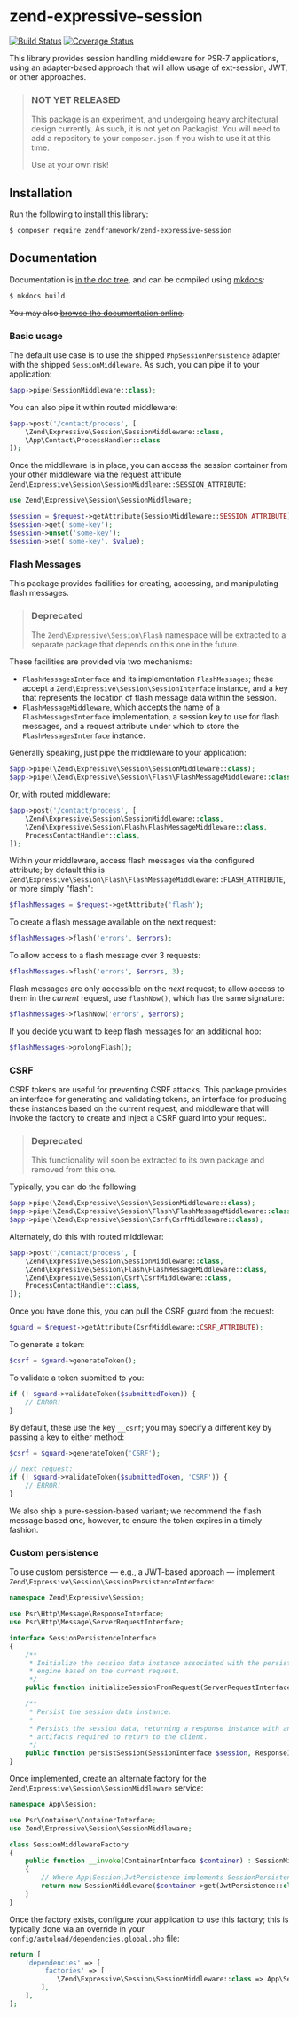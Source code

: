 # zend-expressive-session

[![Build Status](https://secure.travis-ci.org/zendframework/zend-expressive-session.svg?branch=master)](https://secure.travis-ci.org/zendframework/zend-expressive-session)
[![Coverage Status](https://coveralls.io/repos/github/zendframework/zend-expressive-session/badge.svg?branch=master)](https://coveralls.io/github/zendframework/zend-expressive-session?branch=master)

This library provides session handling middleware for PSR-7 applications, using
an adapter-based approach that will allow usage of ext-session, JWT, or other
approaches.

> ### NOT YET RELEASED
>
> This package is an experiment, and undergoing heavy architectural design
> currently. As such, it is not yet on Packagist. You will need to add a
> repository to your `composer.json` if you wish to use it at this time.
>
> Use at your own risk!

## Installation

Run the following to install this library:

```bash
$ composer require zendframework/zend-expressive-session
```

## Documentation

Documentation is [in the doc tree](docs/book/), and can be compiled using [mkdocs](http://www.mkdocs.org):

```bash
$ mkdocs build
```

~~You may also [browse the documentation online](https://docs.zendframework.com/zend-expressive-session/).~~

### Basic usage

The default use case is to use the shipped `PhpSessionPersistence` adapter with
the shipped `SessionMiddleware`. As such, you can pipe it to your application:

```php
$app->pipe(SessionMiddleware::class);
```

You can also pipe it within routed middleware:

```php
$app->post('/contact/process', [
    \Zend\Expressive\Session\SessionMiddleware::class,
    \App\Contact\ProcessHandler::class
]);
```

Once the middleware is in place, you can access the session container from your
other middleware via the request attribute
`Zend\Expressive\Session\SessionMiddleare::SESSION_ATTRIBUTE`:

```php
use Zend\Expressive\Session\SessionMiddleware;

$session = $request->getAttribute(SessionMiddleware::SESSION_ATTRIBUTE);
$session->get('some-key');
$session->unset('some-key');
$session->set('some-key', $value);
```

### Flash Messages

This package provides facilities for creating, accessing, and manipulating flash
messages.

> ### Deprecated
>
> The `Zend\Expressive\Session\Flash` namespace will be extracted to a
> separate package that depends on this one in the future.

These facilities are provided via two mechanisms:

- `FlashMessagesInterface` and its implementation `FlashMessages`; these accept
  a `Zend\Expressive\Session\SessionInterface` instance, and a key that
  represents the location of flash message data within the session.
- `FlashMessageMiddleware`, which accepts the name of a `FlashMessagesInterface`
  implementation, a session key to use for flash messages, and a request
  attribute under which to store the `FlashMessagesInterface` instance.

Generally speaking, just pipe the middleware to your application:

```php
$app->pipe(\Zend\Expressive\Session\SessionMiddleware::class);
$app->pipe(\Zend\Expressive\Session\Flash\FlashMessageMiddleware::class);
```

Or, with routed middleware:

```php
$app->post('/contact/process', [
    \Zend\Expressive\Session\SessionMiddleware::class,
    \Zend\Expressive\Session\Flash\FlashMessageMiddleware::class,
    ProcessContactHandler::class,
]);
```

Within your middleware, access flash messages via the configured attribute; by
default this is
`Zend\Expressive\Session\Flash\FlashMessageMiddleware::FLASH_ATTRIBUTE`, or more
simply "flash":

```php
$flashMessages = $request->getAttribute('flash');
```

To create a flash message available on the next request:

```php
$flashMessages->flash('errors', $errors);
```

To allow access to a flash message over 3 requests:

```php
$flashMessages->flash('errors', $errors, 3);
```

Flash messages are only accessible on the _next_ request; to allow access to
them in the _current_ request, use `flashNow()`, which has the same signature:

```php
$flashMessages->flashNow('errors', $errors);
```

If you decide you want to keep flash messages for an additional hop:

```php
$flashMessages->prolongFlash();
```

### CSRF

CSRF tokens are useful for preventing CSRF attacks. This package provides an
interface for generating and validating tokens, an interface for producing these
instances based on the current request, and middleware that will invoke the
factory to create and inject a CSRF guard into your request.

> ### Deprecated
>
> This functionality will soon be extracted to its own package and removed from
> this one.

Typically, you can do the following:

```php
$app->pipe(\Zend\Expressive\Session\SessionMiddleware::class);
$app->pipe(\Zend\Expressive\Session\Flash\FlashMessageMiddleware::class);
$app->pipe(\Zend\Expressive\Session\Csrf\CsrfMiddleware::class);
```

Alternately, do this with routed middlewar:

```php
$app->post('/contact/process', [
    \Zend\Expressive\Session\SessionMiddleware::class,
    \Zend\Expressive\Session\Flash\FlashMessageMiddleware::class,
    \Zend\Expressive\Session\Csrf\CsrfMiddleware::class,
    ProcessContactHandler::class,
]);
```

Once you have done this, you can pull the CSRF guard from the request:

```php
$guard = $request->getAttribute(CsrfMiddleware::CSRF_ATTRIBUTE);
```

To generate a token:

```php
$csrf = $guard->generateToken();
```

To validate a token submitted to you:

```php
if (! $guard->validateToken($submittedToken)) {
    // ERROR!
}
```

By default, these use the key `__csrf`; you may specify a different key by
passing a key to either method:

```php
$csrf = $guard->generateToken('CSRF');

// next request:
if (! $guard->validateToken($submittedToken, 'CSRF')) {
    // ERROR!
}
```

We also ship a pure-session-based variant; we recommend the flash message based
one, however, to ensure the token expires in a timely fashion.

### Custom persistence

To use custom persistence — e.g., a JWT-based approach — implement
`Zend\Expressive\Session\SessionPersistenceInterface`:

```php
namespace Zend\Expressive\Session;

use Psr\Http\Message\ResponseInterface;
use Psr\Http\Message\ServerRequestInterface;

interface SessionPersistenceInterface
{
    /**
     * Initialize the session data instance associated with the persistence
     * engine based on the current request.
     */
    public function initializeSessionFromRequest(ServerRequestInterface $request) : SessionInterface;

    /**
     * Persist the session data instance.
     *
     * Persists the session data, returning a response instance with any
     * artifacts required to return to the client.
     */
    public function persistSession(SessionInterface $session, ResponseInterface $response) : ResponseInterface;
}
```

Once implemented, create an alternate factory for the
`Zend\Expressive\Session\SessionMiddleware` service:

```php
namespace App\Session;

use Psr\Container\ContainerInterface;
use Zend\Expressive\Session\SessionMiddleware;

class SessionMiddlewareFactory
{
    public function __invoke(ContainerInterface $container) : SessionMiddleware
    {
        // Where App\Session\JwtPersistence implements SessionPersistenceInterface
        return new SessionMiddleware($container->get(JwtPersistence::class));
    }
}
```

Once the factory exists, configure your application to use this factory; this is
typically done via an override in your `config/autoload/dependencies.global.php`
file:

```php
return [
    'dependencies' => [
        'factories' => [
            \Zend\Expressive\Session\SessionMiddleware::class => App\Session\SessionMiddlewareFactory::class,
        ],
    ],
];
```
